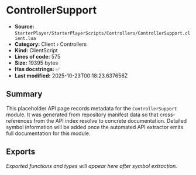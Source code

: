 # ControllerSupport

- **Source:** `StarterPlayer/StarterPlayerScripts/Controllers/ControllerSupport.client.lua`
- **Category:** Client › Controllers
- **Kind:** ClientScript
- **Lines of code:** 575
- **Size:** 19395 bytes
- **Has docstrings:** ✅
- **Last modified:** 2025-10-23T00:18:23.637656Z

## Summary

This placeholder API page records metadata for the `ControllerSupport` module. It was generated
from repository manifest data so that cross-references from the API index resolve to
concrete documentation. Detailed symbol information will be added once the automated
API extractor emits full documentation for this module.

## Exports

_Exported functions and types will appear here after symbol extraction._
